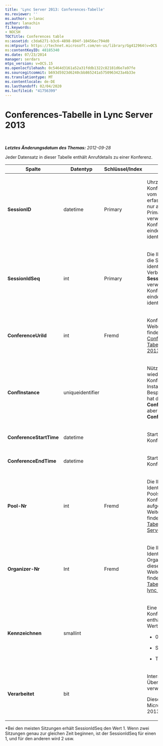 ```yaml
---
title: 'Lync Server 2013: Conferences-Tabelle'
ms.reviewer: ''
ms.author: v-lanac
author: lanachin
f1.keywords:
- NOCSH
TOCTitle: Conferences table
ms:assetid: c3da6271-b3c6-4898-894f-10456ec794d0
ms:mtpsurl: https://technet.microsoft.com/en-us/library/Gg412964(v=OCS.15)
ms:contentKeyID: 48185340
ms.date: 07/23/2014
manager: serdars
mtps_version: v=OCS.15
ms.openlocfilehash: 0c5464d3161a52a31fddb1322c82181d6e7a97fe
ms.sourcegitcommit: b693d5923d6240cbb865241a5750963423a4b33e
ms.translationtype: MT
ms.contentlocale: de-DE
ms.lasthandoff: 02/04/2020
ms.locfileid: "41756399"
---
```

<div data-xmlns="http://www.w3.org/1999/xhtml">

<div class="topic" data-xmlns="http://www.w3.org/1999/xhtml" data-msxsl="urn:schemas-microsoft-com:xslt" data-cs="http://msdn.microsoft.com/en-us/">

<div data-asp="http://msdn2.microsoft.com/asp">

# <a name="conferences-table-in-lync-server-2013"></a>Conferences-Tabelle in Lync Server 2013

</div>

<div id="mainSection">

<div id="mainBody">

<span> </span>

_**Letztes Änderungsdatum des Themas:** 2012-09-28_

Jeder Datensatz in dieser Tabelle enthält Anrufdetails zu einer Konferenz.


<table>
<colgroup>
<col style="width: 25%" />
<col style="width: 25%" />
<col style="width: 25%" />
<col style="width: 25%" />
</colgroup>
<thead>
<tr class="header">
<th>Spalte</th>
<th>Datentyp</th>
<th>Schlüssel/Index</th>
<th>Details</th>
</tr>
</thead>
<tbody>
<tr class="odd">
<td><p><strong>SessionID</strong></p></td>
<td><p>datetime</p></td>
<td><p>Primary</p></td>
<td><p>Uhrzeit, zu der die Konferenzanforderung vom CdR-Agenten erfasst wurde. Wird nur als Primärschlüssel verwendet, um eine Konferenz Instanz eindeutig zu identifizieren.</p></td>
</tr>
<tr class="even">
<td><p><strong>SessionIdSeq</strong></p></td>
<td><p>int</p></td>
<td><p>Primary</p></td>
<td><p>Die ID-Nummer, um die Sitzung zu identifizieren. Wird in Verbindung mit <strong>SessionID</strong> -Mal verwendet, um eine Konferenz Instanz eindeutig zu identifizieren. *</p></td>
</tr>
<tr class="odd">
<td><p><strong>ConferenceUriId</strong></p></td>
<td><p>int</p></td>
<td><p>Fremd</p></td>
<td><p>Konferenz-URI Weitere Informationen finden Sie <a href="lync-server-2013-conferenceuris-table.md">in der ConferenceUris-Tabelle in lync Server 2013</a> .</p></td>
</tr>
<tr class="even">
<td><p><strong>ConfInstance</strong></p></td>
<td><p>uniqueidentifier</p></td>
<td><p> </p></td>
<td><p>Nützlich für wiederkehrende Konferenzen; jede Instanz einer Besprechungsserie hat dieselbe <strong>ConferenceUri</strong>, hat aber eine andere <strong>ConfInstance</strong>.</p></td>
</tr>
<tr class="odd">
<td><p><strong>ConferenceStartTime</strong></p></td>
<td><p>datetime</p></td>
<td><p> </p></td>
<td><p>Startzeit der Konferenz</p></td>
</tr>
<tr class="even">
<td><p><strong>ConferenceEndTime</strong></p></td>
<td><p>datetime</p></td>
<td><p> </p></td>
<td><p>Startzeit der Konferenz</p></td>
</tr>
<tr class="odd">
<td><p><strong>Pool-Nr</strong></p></td>
<td><p>int</p></td>
<td><p>Fremd</p></td>
<td><p>Die ID-Nummer zur Identifizierung des Pools, in dem die Konferenz aufgenommen wurde. Weitere Informationen finden Sie <a href="lync-server-2013-pools-table.md">in der Tabelle Pools in lync Server 2013</a> .</p></td>
</tr>
<tr class="even">
<td><p><strong>Organizer-Nr</strong></p></td>
<td><p>Int</p></td>
<td><p>Fremd</p></td>
<td><p>Die ID-Nummer zum Identifizieren des Organisator-URIs dieser Konferenz. Weitere Informationen finden Sie <a href="lync-server-2013-users-table.md">in der Tabelle Benutzer in lync Server 2013</a> .</p></td>
</tr>
<tr class="odd">
<td><p><strong>Kennzeichnen</strong></p></td>
<td><p>smallint</p></td>
<td></td>
<td><p>Eine Bitmaske, die Konferenz Attribute enthält. Mögliche Werte:</p>
<ul>
<li><p>0X01</p></li>
<li><p>Synthetischen</p></li>
<li><p>Transaktion</p></li>
</ul></td>
</tr>
<tr class="even">
<td><p><strong>Verarbeitet</strong></p></td>
<td><p>bit</p></td>
<td></td>
<td><p>Internes Feld, das vom Überwachungsdienst verwendet wird.</p>
<p>Dieses Feld wurde in Microsoft lync Server 2013 eingeführt.</p></td>
</tr>
</tbody>
</table>


\*Bei den meisten Sitzungen erhält SessionIdSeq den Wert 1. Wenn zwei Sitzungen genau zur gleichen Zeit beginnen, ist der SessionIdSeq für einen 1, und für den anderen wird 2 usw.

</div>

<span> </span>

</div>

</div>

</div>

